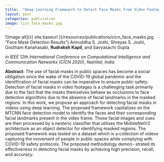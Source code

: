 ```yaml
---
title:  "Deep Learning Framework to Detect Face Masks from Video Footage"
layout: post
categories: publication
image: cicn_face_masks.jpg
---
```

![Image alt]({{ site.baseurl }}/resources/publications/cicn_face_masks.jpg "Face Mask Detection Results")
Aniruddha S. Joshi, Shreyas S. Joshi, Goutham Kanahasabi, **Rudraksh Kapil**, and Savyasachi Gupta

*in IEEE 12th International Conference on Computational Intelligence and Communication Networks (CICN 2020), Nainital, India*


<!--more-->

**Abstract**: The use of facial masks in public spaces has become a social obligation since the wake of the COVID-19 global pandemic and the identification of facial masks can be imperative to ensure public safety. Detection of facial masks in video footages is a challenging task primarily due to the fact that the masks themselves behave as occlusions to face detection algorithms due to the absence of facial landmarks in the masked regions. In this work, we propose an approach for detecting facial masks in videos using deep learning. The proposed framework capitalizes on the MTCNN face detection model to identify the faces and their corresponding facial landmarks present in the video frame. These facial images and cues are then processed by a neoteric classifier that utilises the MobileNetV2 architecture as an object detector for identifying masked regions. The proposed framework was tested on a dataset which is a collection of videos capturing the movement of people in public spaces while complying with COVID-19 safety protocols. The proposed methodology demon- strated its effectiveness in detecting facial masks by achieving high precision, recall, and accuracy.
